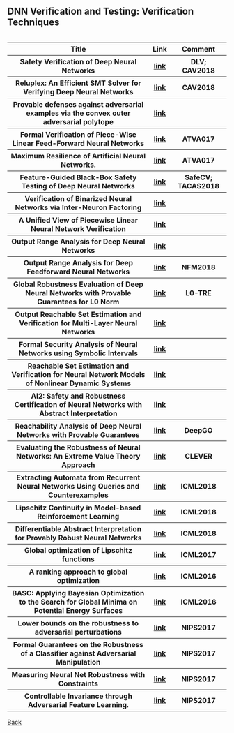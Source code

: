 <head>
  <meta charset="utf-8">

  <meta name="description" content="DNN Verification and Testing: Attacking Techniques">
  <meta name="author" content="SitePoint">

  <link rel="stylesheet" href="css/styles.css?v=1.0">

  <!--[if lt IE 9]>
    <script src="https://cdnjs.cloudflare.com/ajax/libs/html5shiv/3.7.3/html5shiv.js"></script>
  <![endif]-->
</head>

<body>
  
  <h2>DNN Verification and Testing: Verification Techniques </h2>
  
<table class="tg" align="left">

  <tr>
    <th class="tg-yw4l"> Title </th> 
    <th> Link </th>    
    <th class="tg-yw4l"> Comment </th> 
  </tr>
  
  <tr>
    <th class="tg-yw4l"> Safety Verification of Deep Neural Networks </th> 
    <th> <a href="https://arxiv.org/abs/1610.06940">link</a> </th>    
    <th class="tg-yw4l"> DLV; CAV2018 </th>   
  </tr>
    
  <tr>
    <th class="tg-yw4l"> Reluplex: An Efficient SMT Solver for Verifying Deep Neural Networks </th> 
    <th> <a href="https://arxiv.org/abs/1702.01135">link</a> </th>    
    <th class="tg-yw4l">  CAV2018 </th>   
  </tr>
  
  <tr>
    <th class="tg-yw4l"> Provable defenses against adversarial examples via the convex outer adversarial polytope </th> 
    <th> <a href="https://arxiv.org/abs/1711.00851">link</a> </th>    
    <th class="tg-yw4l">  </th>   
  </tr>
  
  <tr>
    <th class="tg-yw4l"> Formal Verification of Piece-Wise Linear Feed-Forward Neural Networks </th> 
    <th> <a href="https://arxiv.org/abs/1705.01320">link</a> </th>    
    <th class="tg-yw4l"> ATVA017 </th>   
  </tr>

   <tr>
    <th class="tg-yw4l"> Maximum Resilience of Artificial Neural Networks. </th> 
    <th> <a href="https://arxiv.org/pdf/1705.01040.pdf">link</a> </th>   
    <th class="tg-yw4l"> ATVA017 </th>   
  </tr>
    
  <tr>
    <th class="tg-yw4l"> Feature-Guided Black-Box Safety Testing of Deep Neural Networks </th> 
    <th> <a href="https://arxiv.org/abs/1710.07859">link</a> </th>    
    <th class="tg-yw4l"> SafeCV; TACAS2018 </th>   
  </tr>
  
  <tr>
    <th class="tg-yw4l"> Verification of Binarized Neural Networks via Inter-Neuron Factoring </th> 
    <th> <a href="https://arxiv.org/abs/1710.03107">link</a> </th>    
    <th class="tg-yw4l">  </th>   
  </tr>
  
  <tr>
    <th class="tg-yw4l"> A Unified View of Piecewise Linear Neural Network Verification </th> 
    <th> <a href="https://arxiv.org/abs/1711.00455">link</a> </th>    
    <th class="tg-yw4l">  </th>   
  </tr>
  
  <tr>
    <th class="tg-yw4l"> Output Range Analysis for Deep Neural Networks </th> 
    <th> <a href="https://arxiv.org/abs/1709.09130">link</a> </th>    
    <th class="tg-yw4l">  </th>   
  </tr>

  <tr>
    <th class="tg-yw4l"> Output Range Analysis for Deep Feedforward Neural Networks </th> 
    <th> <a href="https://pdfs.semanticscholar.org/d2df/6969b185a4017048f996d0e7cd1859c24e67.pdf?_ga=2.213261138.75527587.1529600372-1684338043.1526379056">link</a> </th>    
    <th class="tg-yw4l"> NFM2018 </th>   
  </tr>
  
  <tr>
    <th class="tg-yw4l"> Global Robustness Evaluation of Deep Neural Networks with Provable Guarantees for L0 Norm </th> 
    <th> <a href="https://arxiv.org/abs/1804.05805">link</a> </th>    
    <th class="tg-yw4l"> L0-TRE </th>   
  </tr>
  
  <tr>
    <th class="tg-yw4l"> Output Reachable Set Estimation and Verification for Multi-Layer Neural Networks </th> 
    <th> <a href="https://arxiv.org/abs/1708.03322">link</a> </th>    
    <th class="tg-yw4l">  </th>   
  </tr>
  
  <tr>
    <th class="tg-yw4l"> Formal Security Analysis of Neural Networks using Symbolic Intervals </th> 
    <th> <a href="https://arxiv.org/abs/1804.10829">link</a> </th>    
    <th class="tg-yw4l">  </th>   
  </tr>
  
  <tr>
    <th class="tg-yw4l"> Reachable Set Estimation and Verification for Neural Network Models of Nonlinear Dynamic Systems </th> 
    <th> <a href="https://arxiv.org/abs/1802.03557">link</a> </th>    
    <th class="tg-yw4l">  </th>   
  </tr>
  
  <tr>
    <th class="tg-yw4l"> AI2: Safety and Robustness Certification of Neural Networks with Abstract Interpretation </th> 
    <th> <a href="http://ai2.ethz.ch/files/ai2.pdf">link</a> </th>    
    <th class="tg-yw4l">  </th>   
  </tr>
  
  <tr>
    <th class="tg-yw4l"> Reachability Analysis of Deep Neural Networks with Provable Guarantees </th> 
    <th> <a href="https://arxiv.org/abs/1805.02242">link</a> </th>    
    <th class="tg-yw4l"> DeepGO </th>   
  </tr>
  
  <tr>
    <th class="tg-yw4l"> Evaluating the Robustness of Neural Networks: An Extreme Value Theory Approach </th> 
    <th> <a href="https://openreview.net/forum?id=BkUHlMZ0b">link</a> </th>    
    <th class="tg-yw4l"> CLEVER </th>   
  </tr>
  
  <tr>
    <th class="tg-yw4l"> Extracting Automata from Recurrent Neural Networks Using Queries and Counterexamples </th> 
    <th> <a href="https://arxiv.org/abs/1711.09576">link</a> </th>    
    <th class="tg-yw4l"> ICML2018 </th>   
  </tr>
  
  <tr>
    <th class="tg-yw4l"> Lipschitz Continuity in Model-based Reinforcement Learning </th> 
    <th> <a href="https://arxiv.org/abs/1804.07193">link</a> </th>    
    <th class="tg-yw4l"> ICML2018 </th>   
  </tr>
  
  <tr>
    <th class="tg-yw4l"> Differentiable Abstract Interpretation for Provably Robust Neural Networks </th> 
    <th> <a href="">link</a> </th>    
    <th class="tg-yw4l"> ICML2018 </th>   
  </tr>
  
  <tr>
    <th class="tg-yw4l"> Global optimization of Lipschitz functions </th> 
    <th> <a href="http://proceedings.mlr.press/v70/malherbe17a.html">link</a> </th>    
    <th class="tg-yw4l"> ICML2017 </th>   
  </tr>
    
    
  <tr>
    <th class="tg-yw4l"> A ranking approach to global optimization </th> 
    <th> <a href="http://proceedings.mlr.press/v48/malherbe16.html">link</a> </th>    
    <th class="tg-yw4l"> ICML2016 </th>   
  </tr>
  
  <tr>
    <th class="tg-yw4l"> BASC: Applying Bayesian Optimization to the Search for Global Minima on Potential Energy Surfaces </th> 
    <th> <a href="http://proceedings.mlr.press/v48/carr16.html">link</a> </th>    
    <th class="tg-yw4l"> ICML2016 </th>   
  </tr>
  
  <tr>
    <th class="tg-yw4l"> Lower bounds on the robustness to adversarial perturbations </th> 
    <th> <a href="http://papers.nips.cc/paper/6682-lower-bounds-on-the-robustness-to-adversarial-perturbations">link</a> </th>    
    <th class="tg-yw4l"> NIPS2017 </th>   
  </tr>
  
  <tr>
    <th class="tg-yw4l"> Formal Guarantees on the Robustness of a Classifier against Adversarial Manipulation </th> 
    <th> <a href="http://papers.nips.cc/paper/6821-formal-guarantees-on-the-robustness-of-a-classifier-against-adversarial-manipulation">link</a> </th>    
    <th class="tg-yw4l"> NIPS2017 </th>   
  </tr>
  
  <tr>
    <th class="tg-yw4l"> Measuring Neural Net Robustness with Constraints </th> 
    <th> <a href="http://papers.nips.cc/paper/6339-measuring-neural-net-robustness-with-constraints">link</a> </th>    
    <th class="tg-yw4l"> NIPS2017 </th>   
  </tr>
  
   <tr>
    <th class="tg-yw4l"> Controllable Invariance through Adversarial Feature Learning. </th> 
    <th> <a href="http://papers.nips.cc/paper/6661-controllable-invariance-through-adversarial-feature-learning.pdf">link</a> </th>   
    <th class="tg-yw4l"> NIPS2017 </th>   
  </tr>

</table>

<a href="https://github.com/TrustAI/Literature-on-DNN-Verification-and-Testing">Back</a>
  
</body>
</html>
